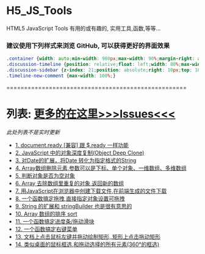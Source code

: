 # H5_JS_Tools
HTML5 JavaScript Tools 有用的或有趣的, 实用工具,函数,等等...

### 建议使用下列样式来浏览 GitHub, 可以获得更好的界面效果
```css
.container {width: auto;min-width: 980px;max-width: 90%;margin-right: auto;margin-left: auto;}
.discussion-timeline {position: relative;float: left;width: 80%;max-width: 100%;}
.discussion-sidebar {z-index: 21;position: absolute;right: 10px;top: 185px;}
.timeline-new-comment {max-width: 100%;}
```

===================================================  
# 列表: [更多的在这里>>>Issues<<<](https://github.com/lzpong/JS_Tools/issues)
*此处列表不是实时更新*
<ul>
<li>
  <a href="https://github.com/lzpong/JS_Tools/issues/1">
    1. document.ready [兼容] 跟 $.ready 一样功能
  </a>
</li>
<li>
  <a href="https://github.com/lzpong/JS_Tools/issues/2">
    2. JavaScript 中的对象深度复制(Object Deep Clone)
  </a>
</li>
<li>
  <a href="https://github.com/lzpong/JS_Tools/issues/3">
    3. 对Date的扩展，将Date 转化为指定格式的String
  </a>
</li>
<li>
  <a href="https://github.com/lzpong/JS_Tools/issues/4">
    4. Array数组删除元素,参数可以是下标、单个对象、一维数组、多维数组
  </a>
</li>
<li>
  <a href="https://github.com/lzpong/JS_Tools/issues/5">
    5. 判断对象是否为空对象
  </a>
</li>
<li>
  <a href="https://github.com/lzpong/JS_Tools/issues/6">
    6. Array 去除数组里重复的对象,返回新的数组
  </a>
</li>
<li>
  <a href="https://github.com/lzpong/JS_Tools/issues/7">
    7. 用JavaScript在浏览器中创建下载文件,在前端生成的文件下载
  </a>
</li>
<li>
  <a href="https://github.com/lzpong/JS_Tools/issues/7">
    8. 一个函数搞定拖拽,直接指定对象设置可拖拽
  </a>
</li>
<li>
  <a href="https://github.com/lzpong/JS_Tools/issues/9">
    9. String 的扩展和 stringBuilder 也是很有意思的
  </a>
</li>
<li>
  <a href="https://github.com/lzpong/JS_Tools/issues/10">
    10. Array 数组的排序 sort
  </a>
</li>
<li>
  <a href="https://github.com/lzpong/JS_Tools/issues/11">
    11. 一个函数搞定进度条/拖动滑块
  </a>
</li>
<li>
  <a href="https://github.com/lzpong/JS_Tools/issues/12">
    12. 一个函数搞定右键菜单
  </a>
</li>
<li>
  <a href="https://github.com/lzpong/JS_Tools/issues/13">
    13. 文档上点击鼠标左键并拖动绘制矩形,,矩形上点击拖动矩形
  </a>
</li>
<li>
  <a href="https://github.com/lzpong/JS_Tools/issues/14">
    14. 类似桌面的鼠标框选,和拖动选择的所有元素(360°的框选)
  </a>
</li>
</ul>
